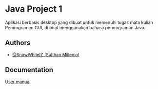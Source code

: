
# Java Project 1

Aplikasi berbasis desktop yang dibuat untuk memenuhi tugas mata kuliah Pemrograman GUI, di buat menggunakan bahasa pemrograman Java.


## Authors

- [@SnowWhiteIZ (Sulthan Millenio)](https://github.com/SnowWhiteIZ)


## Documentation

[User manual](https://linktodocumentation)

